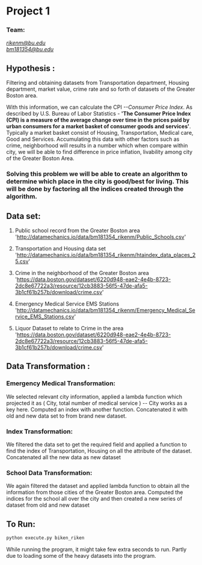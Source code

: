 
# Project 1

### Team:

*rikenm@bu.edu* <br />
*bm181354@bu.edu*


## Hypothesis :


Filtering and obtaining datasets from Transportation department, Housing department, market value, crime rate and so forth of datasets of the Greater Boston area.

With this information, we can calculate the CPI *--Consumer Price Index*. As described by U.S. Bureau of Labor Statistics - **'The Consumer Price Index (CPI) is a measure of the average change over time in the prices paid by urban consumers for a market basket of consumer goods and services'**.
Typically a market basket consist of Housing, Transportation, Medical care, Good and Services. Accumulating this data with other factors such as crime, neighborhood  will results in a number which when compare within city, we will be able to find difference in price inflation, livability among city of the Greater Boston Area.

### Solving this problem we will be able to create an algorithm to determine which place in the city is good/best for living. This will be done by factoring all the indices created through the algorithm.


## Data set:

1. Public school record from the Greater Boston area <br />
'http://datamechanics.io/data/bm181354_rikenm/Public_Schools.csv'

2. Transportation and Housing data set <br />
'http://datamechanics.io/data/bm181354_rikenm/htaindex_data_places_25.csv'

3. Crime in the neighborhood of the Greater Boston area <br />
'https://data.boston.gov/dataset/6220d948-eae2-4e4b-8723-2dc8e67722a3/resource/12cb3883-56f5-47de-afa5-3b1cf61b257b/download/crime.csv'

4. Emergency Medical Service EMS Stations <br />
'http://datamechanics.io/data/bm181354_rikenm/Emergency_Medical_Service_EMS_Stations.csv'

5. Liquor Dataset to relate to Crime in the area <br />
'https://data.boston.gov/dataset/6220d948-eae2-4e4b-8723-2dc8e67722a3/resource/12cb3883-56f5-47de-afa5-3b1cf61b257b/download/crime.csv'


## Data Transformation :


### Emergency Medical Transformation:

We selected relevant city information, applied a lambda function which projected it as ( City, total number of medical service ) -- City works as a key here. Computed an index with another function. Concatenated it with old and new data set to from brand new dataset.

### Index Transformation:

We filtered the data set to get the required field and applied a function to find the index of Transportation, Housing on all the attribute of the dataset.  Concatenated all the new data as new dataset

### School Data Transformation:

We again filtered the dataset and applied lambda function to obtain all the information from those cities of the Greater Boston area.  Computed the indices for the school all over the city and then created a new series of dataset from old and new dataset


## To Run:

```python
python execute.py biken_riken
```

While running the program, it might take few extra seconds to run. Partly due to loading some of the heavy datasets into the program.




